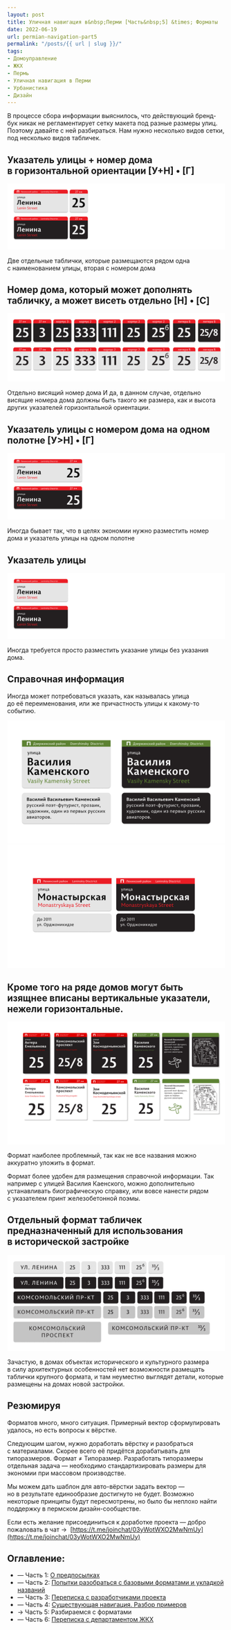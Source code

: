 ```yaml
---
layout: post
title: Уличная навигация в&nbsp;Перми [Часть&nbsp;5] &times; Форматы
date: 2022-06-19
url: permian-navigation-part5
permalink: "/posts/{{ url | slug }}/"
tags:
- Домоуправление   
- ЖКХ   
- Пермь   
- Уличная навигация в Перми   
- Урбанистика
- Дизайн
---
```

В&nbsp;процессе сбора информации выяснилось, что действующий бренд-бук никак не&nbsp;регламентирует сетку макета под разные размеры улиц. Поэтому давайте с&nbsp;ней разбираться. Нам нужно несколько видов сетки, под несколько видов табличек.

## Указатель улицы + номер дома в горизонтальной ориентации [У+Н] • [Г]
<img class="my-4" src="/assets/img/posts/prmnav/UNh.png" alt="Пример таблички размещенной на каменского" />

Две отдельные таблички, которые размещаются рядом одна с&nbsp;наименованием улицы, вторая с&nbsp;номером дома

## Номер дома, который может дополнять табличку, а может висеть отдельно [Н] • [C]
<img class="my-4" src="/assets/img/posts/prmnav/Nh.png" alt="Пример таблички размещенной на каменского" />

Отдельно висящий номер дома
И&nbsp;да, в&nbsp;данном случае, отдельно висящие номера дома должны быть такого&nbsp;же размера, как и&nbsp;высота других указателей горизонтальной ориентации.

## Указатель улицы с номером дома на одном полотне [У>Н] • [Г]
<img class="my-4" src="/assets/img/posts/prmnav/UNsplitH.png" alt="Пример таблички размещенной на каменского" />

Иногда бывает так, что в целях экономии нужно разместить номер дома и указатель улицы на одном полотне

## Указатель улицы
<img class="my-4" src="/assets/img/posts/prmnav/Uh.png" alt="Пример таблички размещенной на каменского" />

Иногда требуется просто разместить указание улицы без указания дома.

## Справочная информация
Иногда может потребоваться указать, как называлась улица до её переименования, или же причастность улицы к какому-то событию.

<div class="fotorama"
     data-width="100%"
     data-ratio="800/600">
  <img src="/assets/img/posts/prmnav/DopExample.png">
  <img src="/assets/img/posts/prmnav/udoph.png">
</div>

## Кроме того на ряде домов могут быть изящнее вписаны вертикальные указатели, нежели горизонтальные.
<img class="my-4" src="/assets/img/posts/prmnav/uW-example.png" alt="Пример таблички размещенной на каменского" />

Формат наиболее проблемный, так как не все названия можно аккуратно уложить в формат.

Формат более удобен для размещения справочной информации. Так например с улицей Василия Каенского, можно дополнительно устанавливать биографическую справку, или вовсе нанести рядом с указателем принт железобетонной поэмы.

## Отдельный формат табличек предназначенный для использования в исторической застройке
<img class="my-4" src="/assets/img/posts/prmnav/old-arch-prm-nav.png" alt="Пример таблички размещенной на каменского" />

Зачастую, в домах объектах исторического и культурного размера в силу архитектурных особенностей нет возможности размещать таблички крупного формата, и там неуместно выглядят детали, которые размещены на домах новой застройки.

## Резюмируя
Форматов много, много ситуация. Примерный вектор сформулировать удалось, но есть вопросы к вёрстке.

Следующим шагом, нужно доработать вёрстку и разобраться с материалами. Скорее всего её придётся дорабатывать для типоразмеров. Формат ≠ Типоразмер. Разработать типоразмеры отдельная задача — необходимо стандартизировать размеры для экономии при массовом производстве.

Мы можем дать шаблон для авто-вёрстки задать вектор — но в результате единообразие достигнуто не будет. Возможно некоторые принципы будут пересмотрены, но было бы неплохо найти поддержку в пермском дизайн-сообществе.

Если есть желание присоединиться к доработке проекта — добро пожаловать в чат → 
[https://t.me/joinchat/03yWotWXO2MwNmUy](https://t.me/joinchat/03yWotWXO2MwNmUy)

## Оглавление:
- — Часть 1: [О предпосылках](https://furye.ru/posts/permian-street-navigation-part1/)
- — Часть 2: [Попытки разобраться с базовыми форматами и укладкой названий](https://furye.ru/posts/permian-navigation-part2/)
- — Часть 3: [Переписка с разработчиками проекта](https://furye.ru/posts/permian-navigation-part3/)
- — Часть 4: [Существующая навигация. Разбор примеров](https://furye.ru/posts/permian-navigation-part4/)
- → Часть 5: Разбираемся с форматами
- — Часть 6: [Переписка с департаментом ЖКХ](https://furye.ru/posts/permian-navigation-part6/)